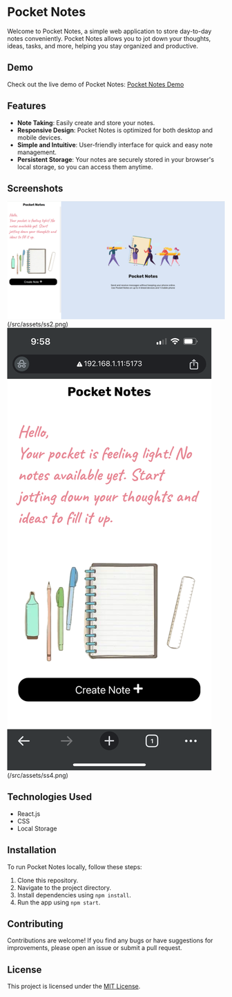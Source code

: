 # Pocket Notes

Welcome to Pocket Notes, a simple web application to store day-to-day notes conveniently. Pocket Notes allows you to jot down your thoughts, ideas, tasks, and more, helping you stay organized and productive.

## Demo

Check out the live demo of Pocket Notes: [Pocket Notes Demo](https://pocket-notes-rosy.vercel.app/)

## Features

- **Note Taking**: Easily create and store your notes.
- **Responsive Design**: Pocket Notes is optimized for both desktop and mobile devices.
- **Simple and Intuitive**: User-friendly interface for quick and easy note management.
- **Persistent Storage**: Your notes are securely stored in your browser's local storage, so you can access them anytime.

## Screenshots

![Pocket Notes Preview](/src/assets/ss1.png)(/src/assets/ss2.png)
![Pocket Notes Mobile Preview](/src/assets/ss3.png)(/src/assets/ss4.png)

## Technologies Used

- React.js
- CSS
- Local Storage

## Installation

To run Pocket Notes locally, follow these steps:

1. Clone this repository.
2. Navigate to the project directory.
3. Install dependencies using `npm install`.
4. Run the app using `npm start`.

## Contributing

Contributions are welcome! If you find any bugs or have suggestions for improvements, please open an issue or submit a pull request.

## License

This project is licensed under the [MIT License](https://opensource.org/licenses/MIT).

